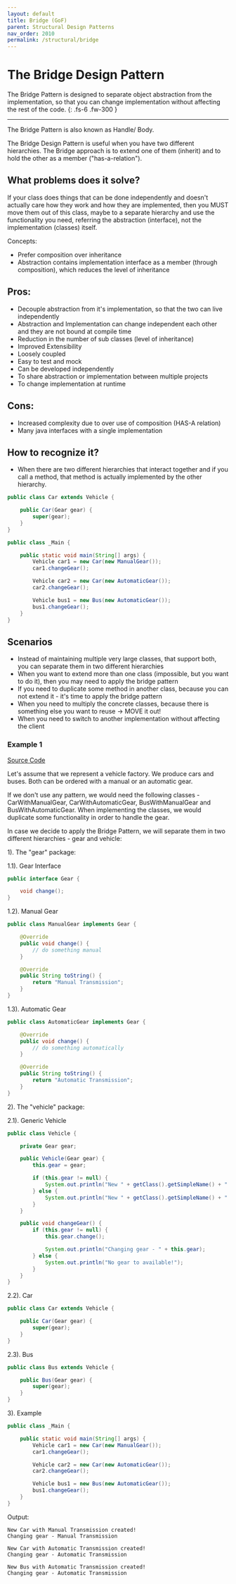 ```yaml
---
layout: default
title: Bridge (GoF)
parent: Structural Design Patterns
nav_order: 2010
permalink: /structural/bridge
---
```


# The Bridge Design Pattern

The Bridge Pattern is designed to separate object abstraction from the implementation, 
so that you can change implementation without affecting the rest of the code.
{: .fs-6 .fw-300 }

---

The Bridge Pattern is also known as Handle/ Body.

The Bridge Design Pattern is useful when you have two different hierarchies. The Bridge approach 
is to extend one of them (inherit) and to hold the other as a member ("has-a-relation").

## What problems does it solve?
If your class does things that can be done independently and doesn't actually care how they work and 
how they are implemented, then you MUST move them out of this class, maybe to a separate hierarchy 
and use the functionality you need, referring the abstraction (interface), not the implementation (classes) itself.

Concepts:
- Prefer composition over inheritance
- Abstraction contains implementation interface as a member (through composition), which reduces the level of inheritance

## Pros:
- Decouple abstraction from it's implementation, so that the two can live independently
- Abstraction and Implementation can change independent each other and they are not bound at compile time
- Reduction in the number of sub classes (level of inheritance)
- Improved Extensibility
- Loosely coupled
- Easy to test and mock
- Can be developed independently
- To share abstraction or implementation between multiple projects
- To change implementation at runtime

## Cons:
- Increased complexity due to over use of composition (HAS-A relation)
- Many java interfaces with a single implementation 

## How to recognize it?
- When there are two different hierarchies that interact together and if you call a method, 
that method is actually implemented by the other hierarchy.

```java
public class Car extends Vehicle {

    public Car(Gear gear) {
        super(gear);
    }
}

public class _Main {

    public static void main(String[] args) {
        Vehicle car1 = new Car(new ManualGear());
        car1.changeGear();

        Vehicle car2 = new Car(new AutomaticGear());
        car2.changeGear();

        Vehicle bus1 = new Bus(new AutomaticGear());
        bus1.changeGear();
    }
}
```
## Scenarios
* Instead of maintaining multiple very large classes, that support both, you can separate them in two different hierarchies
* When you want to extend more than one class (impossible, but you want to do it), then you may need to apply the bridge pattern
* If you need to duplicate some method in another class, because you can not extend it - it's time to apply the bridge pattern  
* When you need to multiply the concrete classes, because there is something else you want to reuse -> MOVE it out!
* When you need to switch to another implementation without affecting the client

### Example 1

[Source Code](https://github.com/Iretha/ebook-design-patterns/tree/master/src/com/smdev/structural/bridge) 

Let's assume that we represent a vehicle factory.
We produce cars and buses. Both can be ordered with a manual or an automatic gear.

If we don't use any pattern, we would need the following classes - CarWithManualGear, CarWithAutomaticGear, BusWithManualGear and BusWithAutomaticGear.
When implementing the classes, we would duplicate some functionality in order to handle the gear.

In case we decide to apply the Bridge Pattern, we will separate them in two different hierarchies - gear and vehicle:

1). The "gear" package:

1.1). Gear Interface
```java
public interface Gear {

    void change();
}
```
1.2). Manual Gear
```java
public class ManualGear implements Gear {

    @Override
    public void change() {
        // do something manual
    }

    @Override
    public String toString() {
        return "Manual Transmission";
    }
}
```
1.3). Automatic Gear
```java
public class AutomaticGear implements Gear {

    @Override
    public void change() {
        // do something automatically
    }

    @Override
    public String toString() {
        return "Automatic Transmission";
    }
}
```
2). The "vehicle" package:

2.1). Generic Vehicle
```java
public class Vehicle {

    private Gear gear;

    public Vehicle(Gear gear) {
        this.gear = gear;

        if (this.gear != null) {
            System.out.println("New " + getClass().getSimpleName() + " with " + gear + " created!");
        } else {
            System.out.println("New " + getClass().getSimpleName() + " with no gear created!");
        }
    }

    public void changeGear() {
        if (this.gear != null) {
            this.gear.change();

            System.out.println("Changing gear - " + this.gear);
        } else {
            System.out.println("No gear to available!");
        }
    }
}
```
2.2). Car
```java
public class Car extends Vehicle {

    public Car(Gear gear) {
        super(gear);
    }
}
```
2.3). Bus
```java
public class Bus extends Vehicle {

    public Bus(Gear gear) {
        super(gear);
    }
}
```
3). Example
```java
public class _Main {

    public static void main(String[] args) {
        Vehicle car1 = new Car(new ManualGear());
        car1.changeGear();

        Vehicle car2 = new Car(new AutomaticGear());
        car2.changeGear();

        Vehicle bus1 = new Bus(new AutomaticGear());
        bus1.changeGear();
    }
}
```
Output:
```ssh
New Car with Manual Transmission created!
Changing gear - Manual Transmission

New Car with Automatic Transmission created!
Changing gear - Automatic Transmission

New Bus with Automatic Transmission created!
Changing gear - Automatic Transmission
```
